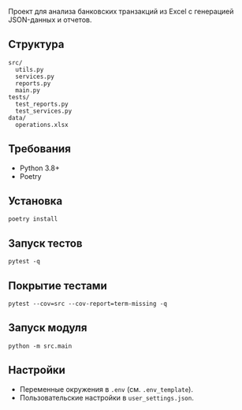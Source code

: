 Проект для анализа банковских транзакций из Excel с генерацией JSON-данных и отчетов.

Структура
---------

```
src/
  utils.py
  services.py
  reports.py
  main.py
tests/
  test_reports.py
  test_services.py
data/
  operations.xlsx
```

Требования
----------
- Python 3.8+
- Poetry

Установка
---------
```
poetry install
```

Запуск тестов
-------------
```
pytest -q
```

Покрытие тестами
-----------------
```
pytest --cov=src --cov-report=term-missing -q
```

Запуск модуля
-------------
```
python -m src.main
```

Настройки
---------
- Переменные окружения в `.env` (см. `.env_template`).
- Пользовательские настройки в `user_settings.json`.
